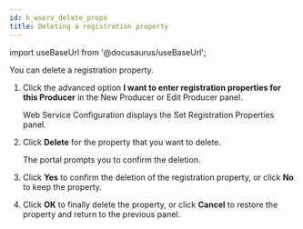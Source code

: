 ```yaml
---
id: h_wserv_delete_props
title: Deleting a registration property
---
```

import useBaseUrl from '@docusaurus/useBaseUrl';



You can delete a registration property.

1.  Click the advanced option **I want to enter registration properties for this Producer** in the New Producer or Edit Producer panel.

    Web Service Configuration displays the Set Registration Properties panel.

2.  Click **Delete** for the property that you want to delete.

    The portal prompts you to confirm the deletion.

3.  Click **Yes** to confirm the deletion of the registration property, or click **No** to keep the property.

4.  Click **OK** to finally delete the property, or click **Cancel** to restore the property and return to the previous panel.


